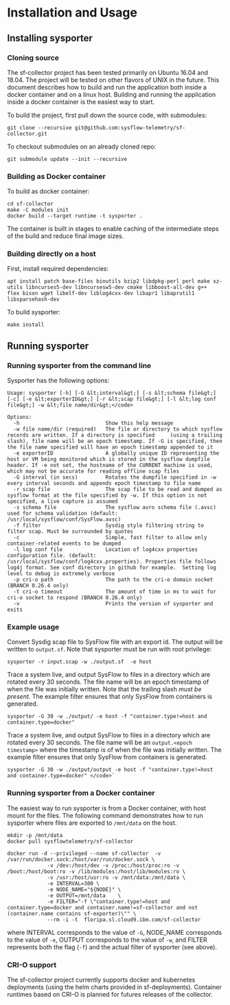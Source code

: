 # Installation and Usage

## Installing sysporter

### Cloning source

The sf-collector project has been tested primarily on Ubuntu 16.04 and 18.04.  The project will be tested on other flavors of UNIX in the future. This document describes how to build and run the application both inside a docker container and on a linux host. Building and running the application inside a docker container is the easiest way to start. 

To build the project, first pull down the source code, with submodules:
```
git clone --recursive git@github.com:sysflow-telemetry/sf-collector.git 
```

To checkout submodules on an already cloned repo:
```
git submodule update --init --recursive
```

### Building as Docker container

To build as docker container: 
```
cd sf-collector
make -C modules init
docker build --target runtime -t sysporter .
``` 

The container is built in stages to enable caching of the intermediate steps of the build and reduce final image sizes. 

### Building directly on a host

First, install required dependencies:
```
apt install patch base-files binutils bzip2 libdpkg-perl perl make xz-utils libncurses5-dev libncursesw5-dev cmake libboost-all-dev g++  flex bison wget libelf-dev liblog4cxx-dev libapr1 libaprutil1 libsparsehash-dev
```

To build sysporter:
```
make install
```

## Running sysporter

### Running sysporter from the command line 

Sysporter has the following options:
```
Usage: sysporter [-h] [-G &lt;interval&gt;] [-s &lt;schema file&gt;] [-c] [-e &lt;exporterID&gt;] [-r &lt;scap file&gt;] [-l &lt;log conf file&gt;] -w &lt;file name/dir&gt;</code>

Options:
  -h                            Show this help message
  -w file name/dir (required)   The file or directory to which sysflow records are written. If a directory is specified     (using a trailing slash), file name will be an epoch timestamp. If -G is specified, then the file name specified will have an epoch timestamp appended to it
  -e exporterID                 A globally unique ID representing the host or VM being monitored which is stored in the sysflow dumpfile header. If -e not set, the hostname of the CURRENT machine is used, which may not be accurate for reading offline scap files
  -G interval (in secs)         Rotates the dumpfile specified in -w every interval seconds and appends epoch timestamp to file name
  -r scap file                  The scap file to be read and dumped as sysflow format at the file specified by -w. If this option is not specified, a live capture is assumed
  -s schema file                The sysflow avro schema file (.avsc) used for schema validation (default: /usr/local/sysflow/conf/SysFlow.avsc)
  -f filter                     Sysdig style filtering string to filter scap. Must be surrounded by quotes
  -c                            Simple, fast filter to allow only container-related events to be dumped
  -l log conf file              Location of log4cxx properties configuration file. (default: /usr/local/sysflow/conf/log4cxx.properties). Properties file follows log4j format. See conf directory in github for example.  Setting log level to debug is extremely verbose
  -p cri-o path                 The path to the cri-o domain socket (BRANCH 0.26.4 only)
  -t cri-o timeout              The amount of time in ms to wait for cri-o socket to respond (BRANCH 0.26.4 only)
  -v                            Prints the version of sysporter and exits
``` 

### Example usage

Convert Sysdig scap file to SysFlow file with an export id. The output will be written to `output.sf`.  Note that sysporter must be run with root privilege:

```
sysporter -r input.scap -w ./output.sf  -e host
```

Trace a system live, and output SysFlow to files in a directory which are rotated every 30 seconds. The file name will be an epoch timestamp of when the file was initially written.  Note that the trailing slash _must be present_. The example filter ensures that only SysFlow from containers is generated.

```
sysporter -G 30 -w ./output/ -e host -f "container.type!=host and container.type=docker"
```

Trace a system live, and output SysFlow to files in a directory which are rotated every 30 seconds. The file name will be an `output.<epoch timestamp>` where the timestamp is of when the file was initially written. The example filter ensures that only SysFlow from containers is generated.

```
sysporter -G 30 -w ./output/output -e host -f "container.type!=host and container.type=docker" </code>`
```

### Running sysporter from a Docker container

The easiest way to run sysporter is from a Docker container, with host mount for the files.  The following command demonstrates how to run sysporter where files are exported to `/mnt/data` on the host.

```
mkdir -p /mnt/data
docker pull sysflowtelemetry/sf-collector

docker run -d --privileged --name sf-collector  -v /var/run/docker.sock:/host/var/run/docker.sock \
             -v /dev:/host/dev -v /proc:/host/proc:ro -v /boot:/host/boot:ro -v /lib/modules:/host/lib/modules:ro \
             -v /usr:/host/usr:ro -v /mnt/data:/mnt/data \
             -e INTERVAL=300 \
             -e NODE_NAME="${NODE}" \
             -e OUTPUT=/mnt/data    \
             -e FILTER="-f \"container.type!=host and container.type=docker and container.name!=sf-collector and not (container.name contains sf-exporter)\"" \
             --rm -i -t  floripa.sl.cloud9.ibm.com/sf-collector
```

where INTERVAL corresponds to the value of `-G`, NODE\_NAME corresponds to the value of `-e`, OUTPUT corresponds to the value of `-w`, and FILTER represents both the flag (`-f`) and the actual filter of sysporter (see above).

### CRI-O support

The sf-collector project currently supports docker and kubernetes deployments (using the helm charts provided in sf-deployments). Container runtimes based on CRI-O is planned for futures releases of the collector.
